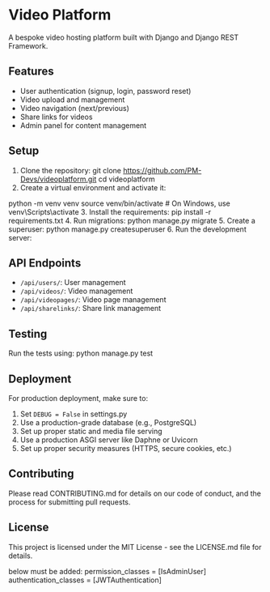 # Video Platform

A bespoke video hosting platform built with Django and Django REST Framework.

## Features

- User authentication (signup, login, password reset)
- Video upload and management
- Video navigation (next/previous)
- Share links for videos
- Admin panel for content management

## Setup

1. Clone the repository:
git clone https://github.com/PM-Devs/videoplatform.git
cd videoplatform
2. Create a virtual environment and activate it:

python -m venv venv
source venv/bin/activate  # On Windows, use venv\Scripts\activate
3. Install the requirements:
pip install -r requirements.txt
4. Run migrations:
python manage.py migrate
5. Create a superuser:
python manage.py createsuperuser
6. Run the development server:
## API Endpoints

- `/api/users/`: User management
- `/api/videos/`: Video management
- `/api/videopages/`: Video page management
- `/api/sharelinks/`: Share link management

## Testing

Run the tests using:
python manage.py test
## Deployment

For production deployment, make sure to:

1. Set `DEBUG = False` in settings.py
2. Use a production-grade database (e.g., PostgreSQL)
3. Set up proper static and media file serving
4. Use a production ASGI server like Daphne or Uvicorn
5. Set up proper security measures (HTTPS, secure cookies, etc.)

## Contributing

Please read CONTRIBUTING.md for details on our code of conduct, and the process for submitting pull requests.

## License

This project is licensed under the MIT License - see the LICENSE.md file for details.

below must be added: permission_classes = [IsAdminUser]
    authentication_classes = [JWTAuthentication]